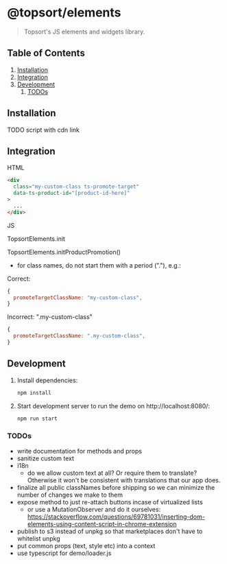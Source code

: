 # @topsort/elements

> Topsort's JS elements and widgets library.

## Table of Contents

1. [Installation](#installation)
1. [Integration](#integration)
1. [Development](#development)
   1. [TODOs](#todos)

## Installation

TODO script with cdn link

## Integration

HTML

```html
<div
  class="my-custom-class ts-promote-target"
  data-ts-product-id="[product-id-here]"
>
  ...
</div>
```

JS

TopsortElements.init

TopsortElements.initProductPromotion()

- for class names, do not start them with a period ("."), e.g.:

Correct:

```js
{
  promoteTargetClassName: "my-custom-class",
}
```

Incorrect: ".my-custom-class"

```js
{
  promoteTargetClassName: ".my-custom-class",
}
```

## Development

1. Install dependencies:

   ```zsh
   npm install
   ```

1. Start development server to run the demo on http://localhost:8080/:

   ```zsh
   npm run start
   ```

### TODOs

- write documentation for methods and props
- sanitize custom text
- i18n
  - do we allow custom text at all? Or require them to translate? Otherwise it won't be consistent with translations that our app does.
- finalize all public classNames before shipping so we can minimize the number of changes we make to them
- expose method to just re-attach buttons incase of virtualized lists
  - or use a MutationObserver and do it ourselves:
    https://stackoverflow.com/questions/69781031/inserting-dom-elements-using-content-script-in-chrome-extension
- publish to s3 instead of unpkg so that marketplaces don't have to whitelist unpkg
- put common props (text, style etc) into a context
- use typescript for demo/loader.js
